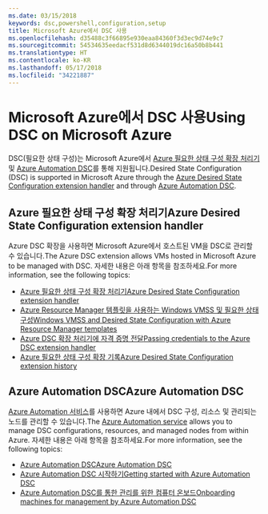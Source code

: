 ```yaml
---
ms.date: 03/15/2018
keywords: dsc,powershell,configuration,setup
title: Microsoft Azure에서 DSC 사용
ms.openlocfilehash: d35488c3f66895e930eaa84360f3d3ec9d74e9c7
ms.sourcegitcommit: 54534635eedacf531d8d6344019dc16a50b8b441
ms.translationtype: HT
ms.contentlocale: ko-KR
ms.lasthandoff: 05/17/2018
ms.locfileid: "34221887"
---
```

# <a name="using-dsc-on-microsoft-azure"></a><span data-ttu-id="b9d99-103">Microsoft Azure에서 DSC 사용</span><span class="sxs-lookup"><span data-stu-id="b9d99-103">Using DSC on Microsoft Azure</span></span>

<span data-ttu-id="b9d99-104">DSC(필요한 상태 구성)는 Microsoft Azure에서 [Azure 필요한 상태 구성 확장 처리기](/azure/virtual-machines/virtual-machines-windows-extensions-dsc-overview) 및 [Azure Automation DSC](/azure/automation/automation-dsc-overview)를 통해 지원됩니다.</span><span class="sxs-lookup"><span data-stu-id="b9d99-104">Desired State Configuration (DSC) is supported in Microsoft Azure through the [Azure Desired State Configuration extension handler](/azure/virtual-machines/virtual-machines-windows-extensions-dsc-overview) and through [Azure Automation DSC](/azure/automation/automation-dsc-overview).</span></span>

## <a name="azure-desired-state-configuration-extension-handler"></a><span data-ttu-id="b9d99-105">Azure 필요한 상태 구성 확장 처리기</span><span class="sxs-lookup"><span data-stu-id="b9d99-105">Azure Desired State Configuration extension handler</span></span>

<span data-ttu-id="b9d99-106">Azure DSC 확장을 사용하면 Microsoft Azure에서 호스트된 VM을 DSC로 관리할 수 있습니다.</span><span class="sxs-lookup"><span data-stu-id="b9d99-106">The Azure DSC extension allows VMs hosted in Microsoft Azure to be managed with DSC.</span></span>
<span data-ttu-id="b9d99-107">자세한 내용은 아래 항목을 참조하세요.</span><span class="sxs-lookup"><span data-stu-id="b9d99-107">For more information, see the following topics:</span></span>

- [<span data-ttu-id="b9d99-108">Azure 필요한 상태 구성 확장 처리기</span><span class="sxs-lookup"><span data-stu-id="b9d99-108">Azure Desired State Configuration extension handler</span></span>](/azure/virtual-machines/virtual-machines-windows-extensions-dsc-overview)
- [<span data-ttu-id="b9d99-109">Azure Resource Manager 템플릿을 사용하는 Windows VMSS 및 필요한 상태 구성</span><span class="sxs-lookup"><span data-stu-id="b9d99-109">Windows VMSS and Desired State Configuration with Azure Resource Manager templates</span></span>](/azure/virtual-machines/virtual-machines-windows-extensions-dsc-template)
- [<span data-ttu-id="b9d99-110">Azure DSC 확장 처리기에 자격 증명 전달</span><span class="sxs-lookup"><span data-stu-id="b9d99-110">Passing credentials to the Azure DSC extension handler</span></span>](/azure/virtual-machines/virtual-machines-windows-extensions-dsc-credentials)
- [<span data-ttu-id="b9d99-111">Azure 필요한 상태 구성 확장 기록</span><span class="sxs-lookup"><span data-stu-id="b9d99-111">Azure Desired State Configuration extension history</span></span>](azureDscexthistory.md)

## <a name="azure-automation-dsc"></a><span data-ttu-id="b9d99-112">Azure Automation DSC</span><span class="sxs-lookup"><span data-stu-id="b9d99-112">Azure Automation DSC</span></span>

<span data-ttu-id="b9d99-113">[Azure Automation 서비스](https://azure.microsoft.com/services/automation/)를 사용하면 Azure 내에서 DSC 구성, 리소스 및 관리되는 노드를 관리할 수 있습니다.</span><span class="sxs-lookup"><span data-stu-id="b9d99-113">The [Azure Automation service](https://azure.microsoft.com/services/automation/) allows you to manage DSC configurations, resources, and managed nodes from within Azure.</span></span> <span data-ttu-id="b9d99-114">자세한 내용은 아래 항목을 참조하세요.</span><span class="sxs-lookup"><span data-stu-id="b9d99-114">For more information, see the following topics:</span></span>

- [<span data-ttu-id="b9d99-115">Azure Automation DSC</span><span class="sxs-lookup"><span data-stu-id="b9d99-115">Azure Automation DSC</span></span>](/azure/automation/automation-dsc-overview)
- [<span data-ttu-id="b9d99-116">Azure Automation DSC 시작하기</span><span class="sxs-lookup"><span data-stu-id="b9d99-116">Getting started with Azure Automation DSC</span></span>](/azure/automation/automation-dsc-getting-started)
- [<span data-ttu-id="b9d99-117">Azure Automation DSC를 통한 관리를 위한 컴퓨터 온보드</span><span class="sxs-lookup"><span data-stu-id="b9d99-117">Onboarding machines for management by Azure Automation DSC</span></span>](/azure/automation/automation-dsc-onboarding)